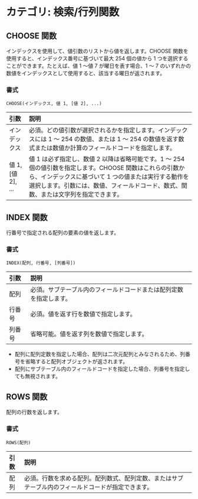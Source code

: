 # カテゴリ: 検索/行列関数

## CHOOSE 関数

インデックスを使用して、値引数のリストから値を返します。CHOOSE 関数を使用すると、インデックス番号に基づいて最大 254 個の値から 1 つを選択することができます。たとえば、値 1 ～値 7 が曜日を表す場合、1 ～ 7 のいずれかの数値をインデックスとして使用すると、該当する曜日が返されます。

### 書式

    CHOOSE(インデックス, 値 1, [値 2], ...)

| 引数       | 説明         |
|:-----------|:------------|
|インデックス| 必須。どの値引数が選択されるかを指定します。インデックスには 1 ～ 254 の数値、または 1 ～ 254 の数値を返す数式または数値か計算のフィールドコードを指定します。|
|値 1, [値 2], ...|値 1 は必ず指定し、数値 2 以降は省略可能です。1 ～ 254 個の値引数を指定します。CHOOSE 関数はこれらの引数から、インデックスに基づいて 1 つの値または実行する動作を選択します。引数には、数値、フィールドコード、数式、関数、または文字列を指定できます。|

## INDEX 関数

行番号で指定される配列の要素の値を返します。

### 書式

    INDEX(配列, 行番号, [列番号])

| 引数       | 説明         |
|:-----------|:------------|
|配列         |必須。サブテーブル内のフィールドコードまたは配列定数を指定します。|
|行番号       |必須。値を返す行を数値で指定します。|
|列番号       |省略可能。値を返す列を数値で指定します。|

* 配列に配列定数を指定した場合、配列は二次元配列とみなされるため、列番号を省略すると配列オブジェクトが返されます。
* 配列にサブテーブル内のフィールドコードを指定した場合、列番号を指定しても無視されます。

## ROWS 関数

配列の行数を返します。

### 書式

    ROWS(配列)

| 引数       | 説明         |
|:-----------|:------------|
|配列        |必須。行数を求める配列。配列数式、配列定数、またはサブテーブル内のフィールドコードが指定できます。|

